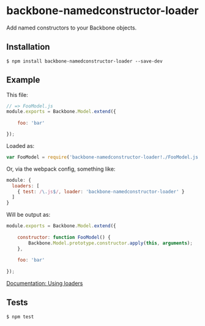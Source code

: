 # backbone-namedconstructor-loader

Add named constructors to your Backbone objects.

## Installation

```
$ npm install backbone-namedconstructor-loader --save-dev 
```

## Example

This file:

```js
// => FooModel.js
module.exports = Backbone.Model.extend({
  
    foo: 'bar'

});
```

Loaded as:

```js
var FooModel = require('backbone-namedconstructor-loader!./FooModel.js');
```

Or, via the webpack config, something like:

```js
module: {
  loaders: [
    { test: /\.js$/, loader: 'backbone-namedconstructor-loader' }
  ]
}
```

Will be output as:

```js
module.exports = Backbone.Model.extend({
  
    constructor: function FooModel() {
        Backbone.Model.prototype.constructor.apply(this, arguments);
    },
    
    foo: 'bar'
  
});
```

[Documentation: Using loaders](http://webpack.github.io/docs/using-loaders.html)

## Tests

```
$ npm test
```